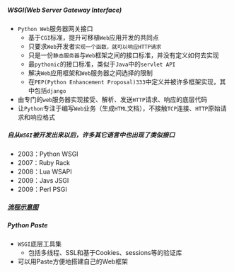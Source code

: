 ##### WSGI(Web Server Gateway Interface)
- `Python Web`服务器网关接口
    + 基于`CGI`标准，提升可移植`Web`应用开发的共同点
    + 只要求`Web`开发者`实现一个函数，就可以响应HTTP请求`
    + 只是一份`静态服务器`与`Web`框架之间的接口标准，并没有定义如何去实现
    + 最`pythonic`的接口标准，类似于`Java`中的`servlet API`
    + 解决`Web`应用框架和`Web`服务器之间选择的限制
    + 在`PEP(Python Enhancement Proposal)333`中定义并被许多框架实现，其中包括`django`
- 由专门的`web`服务器实现接受、解析、发送`HTTP`请求、响应的底层代码
- 让`Python`专注于编写`Web`业务（生成`HTML`文档），不接触`TCP`连接、`HTTP`原始请求和响应格式

##### 自从`WSGI`被开发出来以后，许多其它语言中也出现了类似接口
- 2003：Python WSGI
- 2007：Ruby Rack
- 2008：Lua WSAPI
- 2009：Javs JSGI
- 2009：Perl PSGI


##### [流程示意图](wsgi.png)


##### Python Paste
- `WSGI`底层工具集
    + 包括多线程、SSL和基于Cookies、sessions等的验证库
- 可以用Paste方便地搭建自己的Web框架

